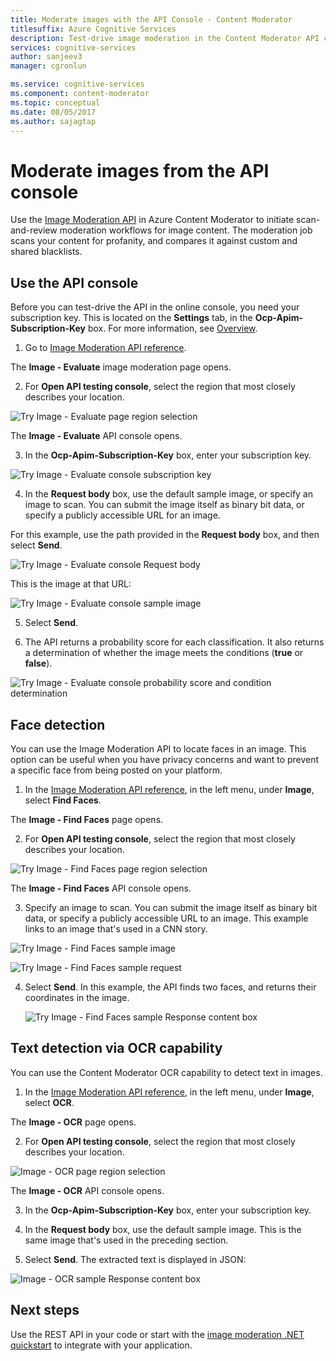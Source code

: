 ```yaml
---
title: Moderate images with the API Console - Content Moderator
titlesuffix: Azure Cognitive Services
description: Test-drive image moderation in the Content Moderator API console.
services: cognitive-services
author: sanjeev3
manager: cgronlun

ms.service: cognitive-services
ms.component: content-moderator
ms.topic: conceptual
ms.date: 08/05/2017
ms.author: sajagtap
---
```


# Moderate images from the API console

Use the [Image Moderation API](https://westus.dev.cognitive.microsoft.com/docs/services/57cf753a3f9b070c105bd2c1/operations/57cf753a3f9b070868a1f66c) in Azure Content Moderator to initiate scan-and-review moderation workflows for image content. The moderation job scans your content for profanity, and compares it against custom and shared blacklists.

## Use the API console
Before you can test-drive the API in the online console, you need your subscription key. This is located on the **Settings** tab, in the **Ocp-Apim-Subscription-Key** box. For more information, see [Overview](overview.md).

1.	Go to [Image Moderation API reference](https://westus.dev.cognitive.microsoft.com/docs/services/57cf753a3f9b070c105bd2c1/operations/57cf753a3f9b070868a1f66c).

  The **Image - Evaluate** image moderation page opens.

2. For **Open API testing console**, select the region that most closely describes your location. 

  ![Try Image - Evaluate page region selection](images/test-drive-region.png)
  
  The **Image - Evaluate** API console opens.

3. In the **Ocp-Apim-Subscription-Key** box, enter your subscription key.

  ![Try Image - Evaluate console subscription key](images/try-image-api-1.PNG)

4. In the **Request body** box, use the default sample image, or specify an image to scan. You can submit the image itself as binary bit data, or specify a publicly accessible URL for an image. 

  For this example, use the path provided in the **Request body** box, and then select **Send**. 

   ![Try Image - Evaluate console Request body](images/try-image-api-2.PNG)

  This is the image at that URL:

  ![Try Image - Evaluate console sample image](images/sample-image.jpg) 

5. Select **Send**.

6. The API returns a probability score for each classification. It also returns a determination of whether the image meets the conditions (**true** or **false**). 

  ![Try Image - Evaluate console probability score and condition determination](images/try-image-api-3.PNG)

## Face detection

You can use the Image Moderation API to locate faces in an image. This option can be useful when you have privacy concerns and want to prevent a specific face from being posted on your platform. 

1.	In the [Image Moderation API reference](https://westus.dev.cognitive.microsoft.com/docs/services/57cf753a3f9b070c105bd2c1/operations/57cf753a3f9b070868a1f66c), in the left menu, under **Image**, select **Find Faces**. 

  The **Image - Find Faces** page opens.

2.	For **Open API testing console**, select the region that most closely describes your location. 

  ![Try Image - Find Faces page region selection](images/test-drive-region.png)

  The **Image - Find Faces** API console opens.

3. Specify an image to scan. You can submit the image itself as binary bit data, or specify a publicly accessible URL to an image. This example links to an image that's used in a CNN story.

  ![Try Image - Find Faces sample image](images/try-image-api-face-image.jpg)

  ![Try Image - Find Faces sample request](images/try-image-api-face-request.png)

4. Select **Send**. In this example, the API finds two faces, and returns their coordinates in the image.

   ![Try Image - Find Faces  sample Response content box](images/try-image-api-face-response.png)

## Text detection via OCR capability

You can use the Content Moderator OCR capability to detect text in images.

1. In the [Image Moderation API reference](https://westus.dev.cognitive.microsoft.com/docs/services/57cf753a3f9b070c105bd2c1/operations/57cf753a3f9b070868a1f66c), in the left menu, under **Image**, select **OCR**. 

  The **Image - OCR** page opens.

2. For **Open API testing console**, select the region that most closely describes your location. 

  ![Image - OCR page region selection](images/test-drive-region.png)

  The **Image - OCR** API console opens.

3. In the **Ocp-Apim-Subscription-Key** box, enter your subscription key.

4. In the **Request body** box, use the default sample image. This is the same image that's used in the preceding section.

5. Select **Send**. The extracted text is displayed in JSON:

  ![Image - OCR sample Response content box](images/try-image-api-ocr.PNG)

## Next steps

Use the REST API in your code or start with the [image moderation .NET quickstart](image-moderation-quickstart-dotnet.md) to integrate with your application.
